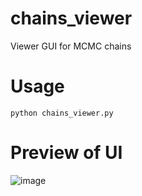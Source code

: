 # chains_viewer
Viewer GUI for MCMC chains
# Usage
```
python chains_viewer.py
```
# Preview of UI
![image](https://github.com/user-attachments/assets/38e07583-f900-43d4-ad1f-b446429399ef)

